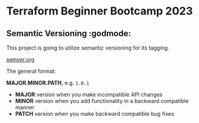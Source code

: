 # Terraform Beginner Bootcamp 2023

## Semantic Versioning :godmode:

This project is going to utilize semantic versioning for its tagging.

[semver.org](https://semver.org/)

The general format:

**MAJOR.MINOR.PATH**, e.g. `1.0.1`

- **MAJOR** version when you make incompatible API changes
- **MINOR** version when you add functionality in a backward compatible manner
- **PATCH** version when you make backward compatible bug fixes

